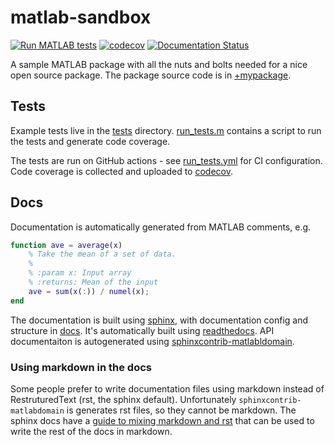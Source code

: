 # matlab-sandbox
[![Run MATLAB tests](https://github.com/dstansby/matlab-sandbox/actions/workflows/run_tests.yml/badge.svg)](https://github.com/dstansby/matlab-sandbox/actions/workflows/run_tests.yml)
[![codecov](https://codecov.io/gh/dstansby/matlab-sandbox/branch/main/graph/badge.svg?token=346NBCNNPY)](https://codecov.io/gh/dstansby/matlab-sandbox)
[![Documentation Status](https://readthedocs.org/projects/matlab-sandbox/badge/?version=latest)](https://matlab-sandbox.readthedocs.io/?badge=latest)

A sample MATLAB package with all the nuts and bolts needed for a nice open source package. The package source code is in [+mypackage](+mypackage).

## Tests
Example tests live in the [tests](tests) directory. [run_tests.m](run_tests.m) contains a script to run the tests and generate code coverage.

The tests are run on GitHub actions - see [run_tests.yml](.github/workflows/run_tests.yml) for CI configuration. Code coverage is collected and uploaded to [codecov](https://about.codecov.io/).

## Docs
Documentation is automatically generated from MATLAB comments, e.g.
```matlab
function ave = average(x)
    % Take the mean of a set of data.
    %
    % :param x: Input array
    % :returns: Mean of the input
    ave = sum(x(:)) / numel(x);
end
```
The documentation is built using [sphinx](https://www.sphinx-doc.org), with documentation config and structure in [docs](docs). It's automatically built using [readthedocs](https://readthedocs.org/projects/matlab-sandbox/).
API documentaiton is autogenerated using [sphinxcontrib-matlabldomain](https://github.com/sphinx-contrib/matlabdomain).


### Using markdown in the docs
Some people prefer to write documentation files using markdown instead of RestruturedText (rst, the sphinx default).
Unfortunately `sphinxcontrib-matlabdomain` is generates rst files, so they cannot be markdown.
The sphinx docs have a [guide to mixing markdown and rst](https://www.sphinx-doc.org/en/master/usage/markdown.html) that can be used to write the rest of the docs in markdown.
